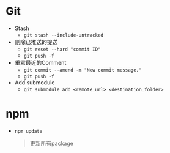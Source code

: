 # Git

- Stash
  - `git stash --include-untracked`
- 刪除已推送的提送
  - `git reset --hard "commit ID"`
  - `git push -f`
- 重寫最近的Comment
  - `git commit --amend -m "New commit message."`
  - `git push -f`
- Add submodule
  - `git submodule add <remote_url> <destination_folder>`

# npm

- `npm update`
  > 更新所有package
